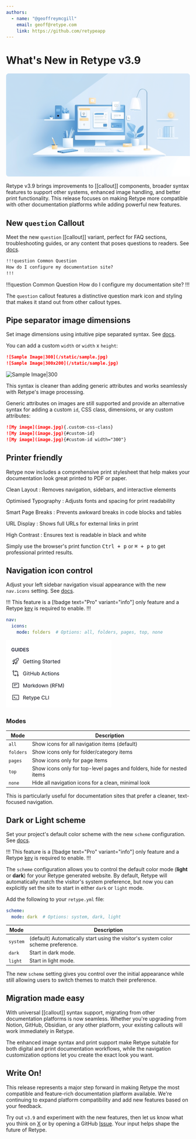 ```yaml
---
authors:
  - name: "@geoffreymcgill"
    email: geoff@retype.com
    link: https://github.com/retypeapp
---
```

# What's New in Retype v3.9

![](/static/blog/2025-05-28.png)

Retype v3.9 brings improvements to [[callout]] components, broader syntax features to support other systems, enhanced image handling, and better print functionality. This release focuses on making Retype more compatible with other documentation platforms while adding powerful new features.

## New `question` Callout

Meet the new `question` [[callout]] variant, perfect for FAQ sections, troubleshooting guides, or any content that poses questions to readers. See [docs](/components/callout.md).

```md
!!!question Common Question
How do I configure my documentation site?
!!!
```

!!!question Common Question
How do I configure my documentation site?
!!!

The `question` callout features a distinctive question mark icon and styling that makes it stand out from other callout types.

## Pipe separator image dimensions

Set image dimensions using intuitive pipe separated syntax. See [docs](/components/image.md#dimensions).

You can add a custom `width` or `width` x `height`:

```md
![Sample Image|300](/static/sample.jpg)
![Sample Image|300x200](/static/sample.jpg)
```

![Sample Image|300](/static/sample.jpg)

This syntax is cleaner than adding generic attributes and works seamlessly with Retype's image processing.

Generic attributes on images are still supported and provide an alternative syntax for adding a custom `id`, CSS class, dimensions, or any custom attributes:

```md
![My image](image.jpg){.custom-css-class}
![My image](image.jpg){#custom-id}
![My image](image.jpg){#custom-id width="300"}
```

## Printer friendly

Retype now includes a comprehensive print stylesheet that help makes your documentation look great printed to PDF or paper.

Clean Layout
: Removes navigation, sidebars, and interactive elements

Optimised Typography
: Adjusts fonts and spacing for print readability

Smart Page Breaks
: Prevents awkward breaks in code blocks and tables

URL Display
: Shows full URLs for external links in print

High Contrast
: Ensures text is readable in black and white

Simply use the browser's print function <kbd>Ctrl + p</kbd> or <kbd>⌘ + p</kbd> to get professional printed results.

## Navigation icon control

Adjust your left sidebar navigation visual appearance with the new `nav.icons` setting. See [docs](/configuration/project.md#icons).

!!!
This feature is a [!badge text="Pro" variant="info"] only feature and a Retype [key](/pro/pro.md) is required to enable.
!!!

```yaml
nav:
  icons:
    mode: folders  # Options: all, folders, pages, top, none
```

![Show or Hide navigation icons](/static/blog/2025-05-28-nav-icon-mode.png)

### Modes

| Mode    | Description                                                            |
|---------|------------------------------------------------------------------------|
| `all`     | Show icons for all navigation items (default)                          |
| `folders` | Show icons only for folder/category items                              |
| `pages`   | Show icons only for page items                                         |
| `top`     | Show icons only for top-level pages and folders, hide for nested items |
| `none`    | Hide all navigation icons for a clean, minimal look                    |

This is particularly useful for documentation sites that prefer a cleaner, text-focused navigation.

## Dark or Light scheme

Set your project's default color scheme with the new `scheme` configuration. See [docs](/configuration/project.md#scheme).

!!!
This feature is a [!badge text="Pro" variant="info"] only feature and a Retype [key](/pro/pro.md) is required to enable.
!!!

The `scheme` configuration allows you to control the default color mode (**light** or **dark**) for your Retype generated website. By default, Retype will automatically match the visitor's system preference, but now you can explicitly set the site to start in either `dark` or `light` mode.

Add the following to your `retype.yml` file:

```yaml
scheme:
  mode: dark  # Options: system, dark, light
```

Mode      | Description
--        | --
`system`  | (default) Automatically start using the visitor's system color scheme preference.
`dark`    | Start in dark mode.
`light`   | Start in light mode.

The new `scheme` setting gives you control over the initial appearance while still allowing users to switch themes to match their preference.

## Migration made easy

With universal [[callout]] syntax support, migrating from other documentation platforms is now seamless. Whether you're upgrading from Notion, GitHub, Obsidian, or any other platform, your existing callouts will work immediately in Retype.

The enhanced image syntax and print support make Retype suitable for both digital and print documentation workflows, while the navigation customization options let you create the exact look you want.

## Write On!

This release represents a major step forward in making Retype the most compatible and feature-rich documentation platform available. We're continuing to expand platform compatibility and add new features based on your feedback.

Try out `v3.9` and experiment with the new features, then let us know what you think on [X](https://x.com/retypeapp) or by opening a GitHub [Issue](https://github.com/retypeapp/retype/issues). Your input helps shape the future of Retype.
